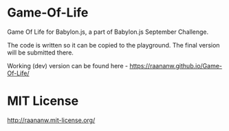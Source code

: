 # Game-Of-Life

Game Of Life for Babylon.js, a part of Babylon.js September Challenge.

The code is written so it can be copied to the playground. The final version will be submitted there.

Working (dev) version can be found here - https://raananw.github.io/Game-Of-Life/

# MIT License

http://raananw.mit-license.org/
